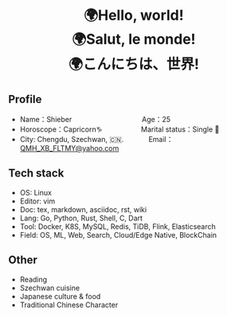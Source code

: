 <!--
**QMHTMY/QMHTMY** is a ✨ _special_ ✨ repository because its `README.md` (this file) appears on your GitHub profile.

Here are some ideas to get you started:

-  I’m currently working on ...
- 🌱 I’m currently learning ...
-  I’m looking to collaborate on ...
- 🤔 I’m looking for help with ...
-  Ask me about ...
- 📫 How to reach me: ...
- 😄 Pronouns: ...
- ⚡ Fun fact: ...
-->

<center>
    <h1>🌍Hello, world! <br> 
        🌍Salut, le monde! <br> 
        🌍こんにちは、世界!
    </h1>
</center>

## Profile 

* Name：Shieber  &ensp;&ensp;&ensp;&emsp;&emsp;&emsp;&emsp;&emsp;&emsp;&emsp;&emsp; Age：25
* Horoscope：Capricorn♑ &emsp;&emsp;&emsp;&emsp;&ensp;&ensp; Marital status：Single 🐶
* City: Chengdu, Szechwan, 🇨🇳.  &emsp;&emsp;&ensp;&ensp; Email：QMH_XB_FLTMY@yahoo.com

## Tech stack

* OS: Linux
* Editor: vim
* Doc: tex, markdown, asciidoc, rst, wiki
* Lang: Go, Python, Rust, Shell, C, Dart
* Tool: Docker, K8S, MySQL, Redis, TiDB, Flink, Elasticsearch
* Field: OS, ML, Web, Search, Cloud/Edge Native, BlockChain

## Other
* Reading
* Szechwan cuisine
* Japanese culture & food
* Traditional Chinese Character
